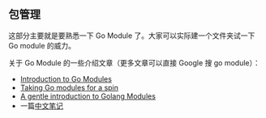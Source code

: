 ## 包管理

这部分主要就是要熟悉一下 Go Module 了。大家可以实际建一个文件夹试一下 Go module 的威力。

关于 Go Module 的一些介绍文章（更多文章可以直接 Google 搜 go module）：

+ [Introduction to Go Modules](https://roberto.selbach.ca/intro-to-go-modules/)
+ [Taking Go modules for a spin](https://dave.cheney.net/2018/07/14/taking-go-modules-for-a-spin)
+ [A gentle introduction to Golang Modules](https://ukiahsmith.com/blog/a-gentle-introduction-to-golang-modules/)
+ 一篇[中文笔记](http://zxc0328.github.io/diary/2019/01/2019-01-22.html)